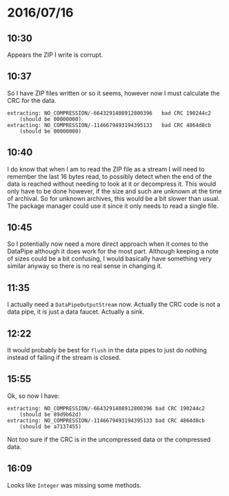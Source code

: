 # 2016/07/16

## 10:30

Appears the ZIP I write is corrupt.

## 10:37

So I have ZIP files written or so it seems, however now I must calculate the
CRC for the data.

	extracting: NO_COMPRESSION/-6643291408912800396   bad CRC 190244c2
		(should be 00000000)
	extracting: NO_COMPRESSION/-1146679493194395133   bad CRC 4864d8cb
		(should be 00000000)

## 10:40

I do know that when I am to read the ZIP file as a stream I will need to
remember the last 16 bytes read, to possibly detect when the end of the data
is reached without needing to look at it or decompress it. This would only have
to be done however, if the size and such are unknown at the time of archival.
So for unknown archives, this would be a bit slower than usual. The package
manager could use it since it only needs to read a single file.

## 10:45

So I potentially now need a more direct approach when it comes to the DataPipe
although it does work for the most part. Although keeping a note of sizes could
be a bit confusing, I would basically have something very similar anyway so
there is no real sense in changing it.

## 11:35

I actually need a `DataPipeOutputStream` now. Actually the CRC code is not a
data pipe, it is just a data faucet. Actually a sink.

## 12:22

It would probably be best for `flush` in the data pipes to just do nothing
instead of failing if the stream is closed.

## 15:55

Ok, so now I have:

	extracting: NO_COMPRESSION/-6643291408912800396 bad CRC 190244c2
		(should be 89d9b62d)
	extracting: NO_COMPRESSION/-1146679493194395133 bad CRC 4864d8cb
		(should be a7137455)

Not too sure if the CRC is in the uncompressed data or the compressed data.

## 16:09

Looks like `Integer` was missing some methods.

